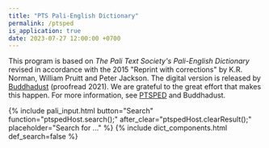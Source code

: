 ```yaml
---
title: "PTS Pali-English Dictionary"
permalink: /ptsped
is_application: true
date: 2023-07-27 12:00:00 +0700
---
```


This program is based on *The Pali Text Society's Pali-English Dictionary* revised in accordance with the 2015 "Reprint with corrections" by K.R. Norman, William Pruitt and Peter Jackson. The digital version is released by [Buddhadust](http://buddhadust.net/) (proofread 2021). We are grateful to the great effort that makes this happen. For more information, see [PTSPED](https://vpnry.github.io/ptsped/) and Buddhadust.

{% include pali_input.html button="Search" function="ptspedHost.search();" after_clear="ptspedHost.clearResult();" placeholder="Search for ..." %}
{% include dict_components.html def_search=false %}
<script src="/assets/js/ptspedhost.js"></script>
<script src="/assets/js/ptsped.js"></script>
<script src="/assets/js/pako_inflate.min.js"></script>
<script>
ptsped.url = "/assets/ptsped";
ptspedHost.dict = ptsped;
ptspedHost.paliInput = paliInput;
</script>


